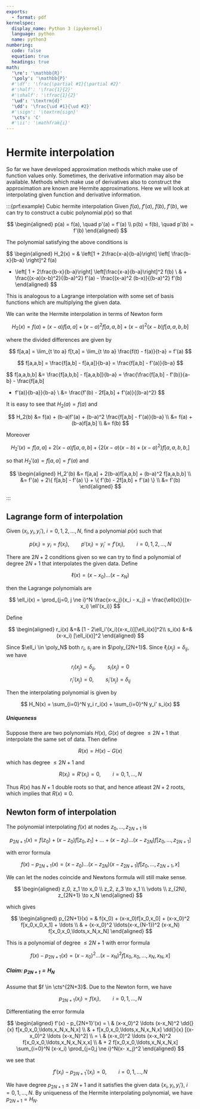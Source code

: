 ```yaml
---
exports:
  - format: pdf
kernelspec:
  display_name: Python 3 (ipykernel)
  language: python
  name: python3
numbering:
  code: false
  equation: true
  headings: true
math:
  '\re': '\mathbb{R}'
  '\poly': '\mathbb{P}'
  #'\df': '\frac{\partial #1}{\partial #2}'
  #'\half': '\frac{1}{2}'
  #'\shalf': '\tfrac{1}{2}'
  '\ud': '\textrm{d}'
  '\dd': '\frac{\ud #1}{\ud #2}'
  #'\sign': '\textrm{sign}'
  '\cts': 'C'
  #'\ii': '\mathfrak{i}'
---
```


# Hermite interpolation

So far we have developed approximation methods which make use of function values only. Sometimes, the derivative information may also be available. Methods which make use of derivatives also to construct the approximation are known are Hermite approximations. Here we will look at interpolating given function and derivative information.

:::{prf:example} Cubic hermite interpolation
Given $f(a)$, $f'(a)$, $f(b)$, $f'(b)$, we can try to construct a cubic polynomial $p(x)$ so that 

$$
\begin{aligned}
p(a) = f(a), \quad p'(a) = f'(a) \\
p(b) = f(b), \quad p'(b) = f'(b)
\end{aligned}
$$ 

The polynomial satisfying the above conditions is

$$
\begin{aligned}
H_2(x) = & \left[1 + 2\frac{x-a}{b-a}\right] \left[ \frac{b-x}{b-a} \right]^2 f(a)
+  \left[ 1 + 2\frac{b-x}{b-a}\right] \left[\frac{x-a}{b-a}\right]^2 f(b) \\
& +  \frac{(x-a)(x-b)^2}{(b-a)^2} f'(a) - \frac{(x-a)^2 (b-x)}{(b-a)^2} f'(b)
\end{aligned}
$$ 

This is analogous to a Lagrange interpolation with some set of basis functions which are multiplying the given data.

We can write the Hermite interpolation in terms of Newton form

$$
H_2(x) = f(a) + (x-a)f[a,a] + (x-a)^2 f[a,a,b] + (x-a)^2 (x-b) f[a,a,b,b]
$$

where the divided differences are given by

$$
f[a,a] = \lim_{t \to a} f[t,a] = \lim_{t \to a} \frac{f(t) - f(a)}{t-a} = f'(a)
$$

$$
f[a,a,b] = \frac{f[a,b] - f[a,a]}{b-a} = \frac{f[a,b] - f'(a)}{b-a}
$$

$$
f[a,a,b,b] &= \frac{f[a,b,b] - f[a,a,b]}{b-a} = \frac{\frac{f[a,b] - f'(b)}{a-b} - \frac{f[a,b]
- f'(a)}{b-a}}{b-a} \\
&= \frac{f'(b) - 2f[a,b] + f'(a)}{(b-a)^2}
$$ 

It is easy to see that $H_2(a) = f(a)$ and

$$
H_2(b) &= f(a) + (b-a)f'(a) + (b-a)^2 \frac{f[a,b] - f'(a)}{b-a} \\
&= f(a) + (b-a)f[a,b] \\
&= f(b)
$$

Moreover

$$
H_2'(x) = f[a,a] + 2(x-a)f[a,a,b] + \{ 2(x-a)(x-b) + (x-a)^2 \} f[a,a,b,b,]
$$

so that $H_2'(a)  = f[a,a] = f'(a)$ and 

$$
\begin{aligned}
H_2'(b) &= f[a,a] + 2(b-a)f[a,a,b] + (b-a)^2 f[a,a,b,b] \\
&= f'(a) + 2\{ f[a,b] - f'(a) \} + \{ f'(b) - 2f[a,b] + f'(a) \} \\
&= f'(b)
\end{aligned}
$$

:::

## Lagrange form of interpolation

Given $(x_i,y_i,y_i')$, $i=0,1,2,\ldots,N$, find a polynomial $p(x)$
such that

$$
p(x_i) = y_i = f(x_i), \qquad p'(x_i) = y_i' = f'(x_i), \qquad i=0,1,2,\ldots,N
$$

There are $2N+2$ conditions given so we can try to find a polynomial of
degree $2N+1$ that interpolates the given data. Define

$$
\ell(x) = (x-x_0)\ldots(x-x_N)
$$ 

then the Lagrange polynomials are

$$
\ell_i(x) = \prod_{j=0, j \ne i}^N \frac{x-x_j}{x_i - x_j} = \frac{\ell(x)}{(x-x_i)
\ell'(x_i)}
$$ 

Define 

$$
\begin{aligned}
r_i(x) &=& [1 - 2\ell_i'(x_i)(x-x_i)][\ell_i(x)]^2\\
s_i(x) &=& (x-x_i) [\ell_i(x)]^2
\end{aligned}
$$ 

Since $\ell_i \in \poly_N$ both $r_i$, $s_i$ are in
$\poly_{2N+1}$. Since $\ell_i(x_j) =
\delta_{ij}$, we have 

$$
r_i(x_j) = \delta_{ij}, \qquad s_i(x_j) = 0
$$

$$
r_i'(x_j) = 0, \qquad s_i'(x_j) = \delta_{ij}
$$ 

Then the interpolating
polynomial is given by

$$
H_N(x) = \sum_{i=0}^N y_i r_i(x) + \sum_{i=0}^N y_i' s_i(x)
$$

##### Uniqueness

Suppose there are two polynomials $H(x)$, $G(x)$ of degree $\le 2N+1$
that interpolate the same set of data. Then define

$$
R(x) = H(x) - G(x)
$$ 

which has degree $\le 2N+1$ and

$$
R(x_i) = R'(x_i) = 0, \qquad i=0,1,\ldots,N
$$ 

Thus $R(x)$ has $N+1$
double roots so that, and hence atleast $2N+2$ roots, which implies that
$R(x) \equiv 0$.

## Newton form of interpolation

The polynomial interpolating $f(x)$ at nodes $z_0,\ldots,z_{2N+1}$ is

$$
p_{2N+1}(x) = f(z_0) + (x-z_0)f[z_0,z_1] + \ldots + (x-z_0)\ldots(x-
z_{2N})f[z_0,\ldots,z_{2N+1}]
$$ 

with error formula

$$
f(x) - p_{2N+1}(x) = (x-z_0)\ldots(x-z_{2N})(x-z_{2N+1})f[z_0,\ldots,z_{2N+1},x]
$$

We can let the nodes coincide and Newtons formula will still make sense.

$$
\begin{aligned}
z_0, z_1 \to x_0 \\
z_2, z_3 \to x_1 \\
\vdots \\
z_{2N}, z_{2N+1} \to x_N
\end{aligned}
$$ 

which gives 

$$
\begin{aligned}
p_{2N+1}(x) = & f(x_0) + (x-x_0)f[x_0,x_0] + (x-x_0)^2 f[x_0,x_0,x_1] + \ldots \\
& + (x-x_0)^2 \ldots(x-x_{N-1})^2 (x-x_N) f[x_0,x_0,\ldots,x_N,x_N]
\end{aligned}
$$ 

This is a polynomial of degree $\le 2N+1$ with error
formula

$$
f(x) - p_{2N+1}(x) = (x-x_0)^2 \ldots (x-x_N)^2 f[x_0,x_0,\ldots,x_N,x_N,x]
$$

##### Claim: $p_{2N+1} = H_N$

Assume that $f \in \cts^{2N+3}$. Due to the Newton form, we have

$$
p_{2N+1}(x_i) = f(x_i), \qquad i=0,1,\ldots,N
$$ 

Differentiating the
error formula 

$$
\begin{aligned}
f'(x) - p_{2N+1}'(x) = \ & (x-x_0)^2 \ldots (x-x_N)^2 \dd{}{x}
f[x_0,x_0,\ldots,x_N,x_N,x] \\
& +  f[x_0,x_0,\ldots,x_N,x_N,x] \dd{}{x} [(x-x_0)^2 \ldots (x-x_N)^2] \\
= \ & (x-x_0)^2 \ldots (x-x_N)^2  f[x_0,x_0,\ldots,x_N,x_N,x,x] \\
& +  2 f[x_0,x_0,\ldots,x_N,x_N,x] \sum_{i=0}^N (x-x_i) \prod_{j=0,j \ne i}^N(x-
x_j)^2
\end{aligned}
$$ 

we see that

$$
f'(x_i) - p_{2N+1}'(x_i) = 0, \qquad i=0,1,\ldots,N
$$ 

We have degree
$p_{2N+1} \le 2N+1$ and it satisfies the given data $\{x_i,y_i,y_i'\}$,
$i=0,1,\ldots,N$. By uniqueness of the Hermite interpolating polynomial,
we have $p_{2N+1} = H_N$.
